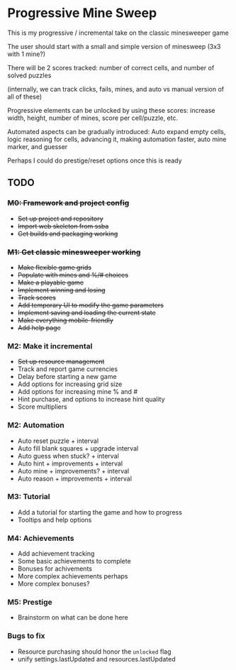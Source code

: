 # Progressive Mine Sweep

This is my progressive / incremental take on the classic minesweeper game

The user should start with a small and simple version of minesweep (3x3 with 1 mine?)

There will be 2 scores tracked: number of correct cells, and number of solved puzzles

(internally, we can track clicks, fails, mines, and auto vs manual version of all of these)

Progressive elements can be unlocked by using these scores: increase width, height,
number of mines, score per cell/puzzle, etc.

Automated aspects can be gradually introduced: Auto expand empty cells, logic reasoning for cells,
advancing it, making automation faster, auto mine marker, and guesser

Perhaps I could do prestige/reset options once this is ready

## TODO

### ~~M0: Framework and project config~~

- ~~Set up project and repository~~
- ~~Import web skeleton from ssba~~
- ~~Get builds and packaging working~~

### ~~M1: Get classic minesweeper working~~

- ~~Make flexible game grids~~
- ~~Populate with mines and %/# choices~~
- ~~Make a playable game~~
- ~~Implement winning and losing~~
- ~~Track scores~~
- ~~Add temporary UI to modify the game parameters~~
- ~~Implement saving and loading the current state~~
- ~~Make everything mobile-friendly~~
- ~~Add help page~~

### M2: Make it incremental

- ~~Set up resource management~~
- Track and report game currencies
- Delay before starting a new game
- Add options for increasing grid size
- Add options for increasing mine % and #
- Hint purchase, and options to increase hint quality
- Score multipliers

### M2: Automation

- Auto reset puzzle + interval
- Auto fill blank squares + upgrade interval
- Auto guess when stuck? + interval
- Auto hint + improvements + interval
- Auto mine + improvements? + interval
- Auto reason + improvements + interval

### M3: Tutorial

- Add a tutorial for starting the game and how to progress
- Tooltips and help options

### M4: Achievements

- Add achievement tracking
- Some basic achievements to complete
- Bonuses for achivements
- More complex achievements perhaps
- More complex bonuses?

### M5: Prestige

- Brainstorm on what can be done here

### Bugs to fix

- Resource purchasing should honor the `unlocked` flag
- unify settings.lastUpdated and resources.lastUpdated
